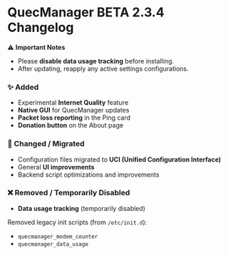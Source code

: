 # QuecManager BETA 2.3.4 Changelog

⚠️ **Important Notes**

* Please **disable data usage tracking** before installing.
* After updating, reapply any active settings configurations.

### ✨ Added

* Experimental **Internet Quality** feature
* **Native GUI** for QuecManager updates
* **Packet loss reporting** in the Ping card
* **Donation button** on the About page


### 🔄 Changed / Migrated

* Configuration files migrated to **UCI (Unified Configuration Interface)**
* General **UI improvements**
* Backend script optimizations and improvements

### ❌ Removed / Temporarily Disabled

* **Data usage tracking** (temporarily disabled)

Removed legacy init scripts (from `/etc/init.d`):

* `quecmanager_modem_counter`
* `quecmanager_data_usage`